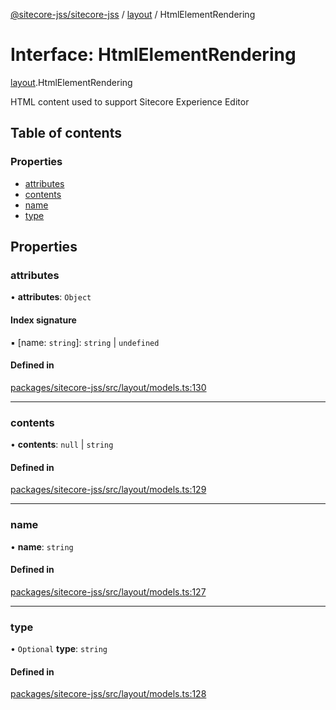 [@sitecore-jss/sitecore-jss](../README.md) / [layout](../modules/layout.md) / HtmlElementRendering

# Interface: HtmlElementRendering

[layout](../modules/layout.md).HtmlElementRendering

HTML content used to support Sitecore Experience Editor

## Table of contents

### Properties

- [attributes](layout.HtmlElementRendering.md#attributes)
- [contents](layout.HtmlElementRendering.md#contents)
- [name](layout.HtmlElementRendering.md#name)
- [type](layout.HtmlElementRendering.md#type)

## Properties

### attributes

• **attributes**: `Object`

#### Index signature

▪ [name: `string`]: `string` \| `undefined`

#### Defined in

[packages/sitecore-jss/src/layout/models.ts:130](https://github.com/Sitecore/jss/blob/c9d87aeba/packages/sitecore-jss/src/layout/models.ts#L130)

___

### contents

• **contents**: ``null`` \| `string`

#### Defined in

[packages/sitecore-jss/src/layout/models.ts:129](https://github.com/Sitecore/jss/blob/c9d87aeba/packages/sitecore-jss/src/layout/models.ts#L129)

___

### name

• **name**: `string`

#### Defined in

[packages/sitecore-jss/src/layout/models.ts:127](https://github.com/Sitecore/jss/blob/c9d87aeba/packages/sitecore-jss/src/layout/models.ts#L127)

___

### type

• `Optional` **type**: `string`

#### Defined in

[packages/sitecore-jss/src/layout/models.ts:128](https://github.com/Sitecore/jss/blob/c9d87aeba/packages/sitecore-jss/src/layout/models.ts#L128)
